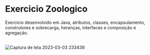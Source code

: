# Exercicio Zoologico 
Exercicio desenvolvido em Java, atributos, classes, encapsulamento, construtores e sobrecarga, heranças, interfaces e composição e agregação.
<br>
<br>

![Captura de tela 2023-03-03 233438](https://user-images.githubusercontent.com/111623017/222992289-fbddaf25-f507-446c-aa56-62265c37eaf9.png)
